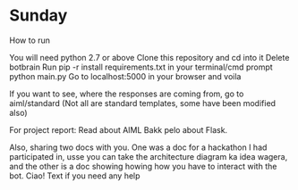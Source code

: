 # Sunday
How to run

You will need python 2.7 or above
Clone this repository and cd into it
Delete botbrain
Run pip -r install requirements.txt in your terminal/cmd prompt
python main.py
Go to localhost:5000 in your browser and voila

If you want to see, where the responses are coming from, go to aiml/standard (Not all are standard templates, some have been modified also)

For project report: Read about AIML
Bakk pelo about Flask.

Also, sharing two docs with you. One was a doc for a hackathon I had participated in, usse you can take the architecture diagram ka idea wagera, and the other is a doc showing howing how you have to interact with the bot. Ciao! Text if you need any help

